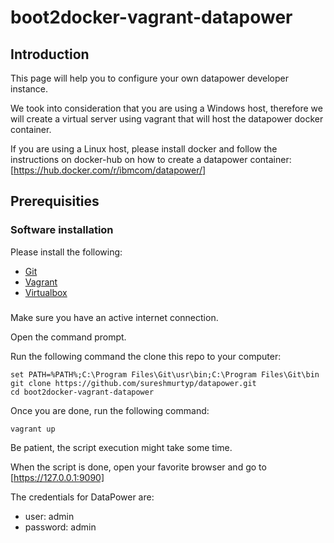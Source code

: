 # boot2docker-vagrant-datapower

## Introduction

This page will help you to configure your own datapower developer instance.

We took into consideration that you are using a Windows host, therefore we will create a virtual server using vagrant that will host the datapower docker container.

If you are using a Linux host, please install docker and follow the instructions on docker-hub on how to create a datapower container: [https://hub.docker.com/r/ibmcom/datapower/]

## Prerequisities

### Software installation

Please install the following:
- [Git](https://github.com/git-for-windows/git/releases/download/v2.12.2.windows.2/Git-2.12.2.2-64-bit.exe)
- [Vagrant](https://releases.hashicorp.com/vagrant/1.9.4/vagrant_1.9.4.msi?_ga=1.83429654.1209310417.1493109564)
- [Virtualbox](http://download.virtualbox.org/virtualbox/5.1.20/VirtualBox-5.1.20-114628-Win.exe)

### 

Make sure you have an active internet connection.

Open the command prompt.

Run the following command the clone this repo to your computer:
```
set PATH=%PATH%;C:\Program Files\Git\usr\bin;C:\Program Files\Git\bin
git clone https://github.com/sureshmurtyp/datapower.git
cd boot2docker-vagrant-datapower
```

Once you are done, run the following command:
```
vagrant up
```

Be patient, the script execution might take some time.

When the script is done, open your favorite browser and go to [https://127.0.0.1:9090]

The credentials for DataPower are:
- user: admin
- password: admin
